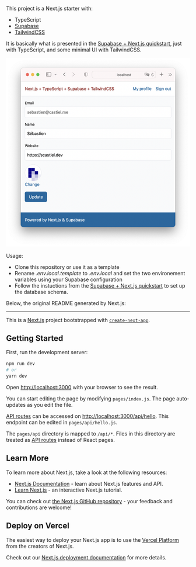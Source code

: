 This project is a Next.js starter with:

- TypeScript
- [Supabase](https://supabase.com/)
- [TailwindCSS](https://tailwindcss.com/)

It is basically what is presented in the [Supabase + Next.js quickstart](https://supabase.com/docs/guides/with-nextjs), just with TypeScript, and some minimal UI with TailwindCSS.

![Screenshot](screenshot.png)

Usage:

- Clone this repository or use it as a template
- Rename _.env.local.template_ to _.env.local_ and set the two environement variables using your Supabase configuration
- Follow the instuctions from the [Supabase + Next.js quickstart](https://supabase.com/docs/guides/with-nextjs#set-up-the-database-schema) to set up the database schema.

Below, the original README generated by Next.js:

---

This is a [Next.js](https://nextjs.org/) project bootstrapped with [`create-next-app`](https://github.com/vercel/next.js/tree/canary/packages/create-next-app).

## Getting Started

First, run the development server:

```bash
npm run dev
# or
yarn dev
```

Open [http://localhost:3000](http://localhost:3000) with your browser to see the result.

You can start editing the page by modifying `pages/index.js`. The page auto-updates as you edit the file.

[API routes](https://nextjs.org/docs/api-routes/introduction) can be accessed on [http://localhost:3000/api/hello](http://localhost:3000/api/hello). This endpoint can be edited in `pages/api/hello.js`.

The `pages/api` directory is mapped to `/api/*`. Files in this directory are treated as [API routes](https://nextjs.org/docs/api-routes/introduction) instead of React pages.

## Learn More

To learn more about Next.js, take a look at the following resources:

- [Next.js Documentation](https://nextjs.org/docs) - learn about Next.js features and API.
- [Learn Next.js](https://nextjs.org/learn) - an interactive Next.js tutorial.

You can check out [the Next.js GitHub repository](https://github.com/vercel/next.js/) - your feedback and contributions are welcome!

## Deploy on Vercel

The easiest way to deploy your Next.js app is to use the [Vercel Platform](https://vercel.com/new?utm_medium=default-template&filter=next.js&utm_source=create-next-app&utm_campaign=create-next-app-readme) from the creators of Next.js.

Check out our [Next.js deployment documentation](https://nextjs.org/docs/deployment) for more details.
